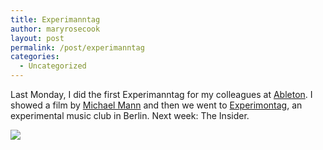 ```yaml
---
title: Experimanntag
author: maryrosecook
layout: post
permalink: /post/experimanntag
categories:
  - Uncategorized
---
```

Last Monday, I did the first Experimanntag for my colleagues at [Ableton][1]. I showed a film by [Michael Mann][2] and then we went to [Experimontag][3], an experimental music club in Berlin. Next week: The Insider.

![][4]

 [1]: http://ableton.com
 [2]: http://www.imdb.com/name/nm0000520/
 [3]: http://www.myspace.com/experimontag
 [4]: /images/experimanntag1.gif